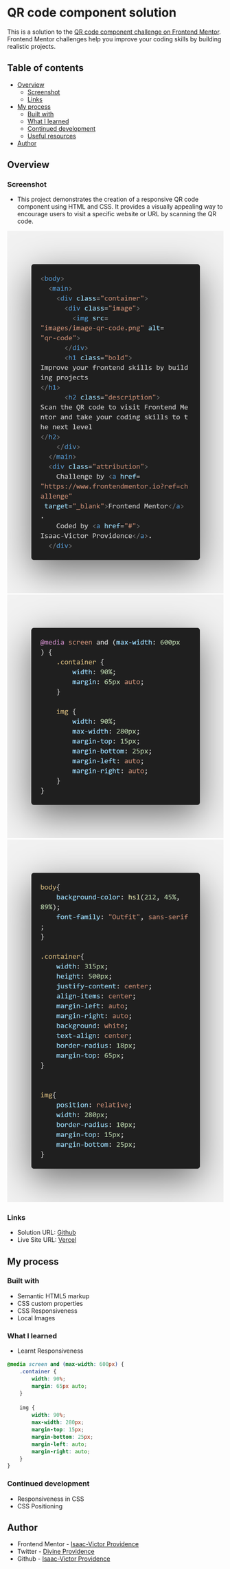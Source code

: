# QR code component solution

This is a solution to the [QR code component challenge on Frontend Mentor](https://www.frontendmentor.io/challenges/qr-code-component-iux_sIO_H). Frontend Mentor challenges help you improve your coding skills by building realistic projects. 

## Table of contents

- [Overview](#overview)
  - [Screenshot](#screenshot)
  - [Links](#links)
- [My process](#my-process)
  - [Built with](#built-with)
  - [What I learned](#what-i-learned)
  - [Continued development](#continued-development)
  - [Useful resources](#useful-resources)
- [Author](#author)

## Overview

### Screenshot

- This project demonstrates the creation of a responsive QR code component using HTML and CSS. It provides a visually appealing way to encourage users to visit a specific website or URL by scanning the QR code.

![HTML Code](images/code.png)
![Responsive CSS Code](images/css.png)
![CSS Code](images/css2.png)

### Links

- Solution URL: [Github](https://github.com/Emoji123-s/qr-code)
- Live Site URL: [Vercel](https://qr-code-lemon-beta.vercel.app/)

## My process

### Built with

- Semantic HTML5 markup
- CSS custom properties
- CSS Responsiveness
- Local Images


### What I learned

- Learnt Responsiveness

```css
@media screen and (max-width: 600px) {
    .container {
        width: 90%;
        margin: 65px auto;
    }
    
    img {
        width: 90%;
        max-width: 280px;
        margin-top: 15px;
        margin-bottom: 25px;
        margin-left: auto; 
        margin-right: auto;
    }
}

```

### Continued development

- Responsiveness in CSS
- CSS Positioning


## Author

- Frontend Mentor - [Isaac-Victor Providence](https://www.frontendmentor.io/profile/Emoji123-s)
- Twitter - [Divine Providence](https://twitter.com/p_r_o_v_i_dence)
- Github - [Isaac-Victor Providence](https://github.com/Emoji123-s)